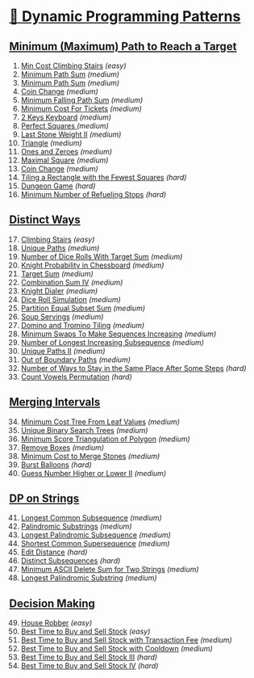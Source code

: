 [🌲 Dynamic Programming Patterns](https://leetcode.com/discuss/post/458695/dynamic-programming-patterns-by-aatalyk-pmgr/)
=================================


[Minimum (Maximum) Path to Reach a Target](https://leetcode.com/list/55ac4kuc)
------------------------------------------

01. [Min Cost Climbing Stairs](https://leetcode.com/problems/min-cost-climbing-stairs/) _(easy)_
02. [Minimum Path Sum](https://leetcode.com/problems/minimum-path-sum/) _(medium)_
03. [Minimum Path Sum](https://leetcode.com/problems/minimum-path-sum/) _(medium)_
04. [Coin Change](https://leetcode.com/problems/coin-change/) _(medium)_
05. [Minimum Falling Path Sum](https://leetcode.com/problems/minimum-falling-path-sum/) _(medium)_
06. [Minimum Cost For Tickets](https://leetcode.com/problems/minimum-cost-for-tickets/) _(medium)_
07. [2 Keys Keyboard](https://leetcode.com/problems/2-keys-keyboard/) _(medium)_
08. [Perfect Squares ](https://leetcode.com/problems/perfect-squares/) _(medium)_
09. [Last Stone Weight II](https://leetcode.com/problems/last-stone-weight-ii/) _(medium)_
10. [Triangle](https://leetcode.com/problems/triangle/) _(medium)_
11. [Ones and Zeroes](https://leetcode.com/problems/ones-and-zeroes/) _(medium)_
12. [Maximal Square](https://leetcode.com/problems/maximal-square/) _(medium)_
13. [Coin Change](https://leetcode.com/problems/coin-change/) _(medium)_
14. [Tiling a Rectangle with the Fewest Squares](https://leetcode.com/problems/tiling-a-rectangle-with-the-fewest-squares/) _(hard)_
15. [Dungeon Game](https://leetcode.com/problems/dungeon-game/) _(hard)_
16. [Minimum Number of Refueling Stops](https://leetcode.com/problems/minimum-number-of-refueling-stops/) _(hard)_


[Distinct Ways](https://leetcode.com/list/55ajm50i)
---------------

17. [Climbing Stairs](https://leetcode.com/problems/climbing-stairs/) _(easy)_
18. [Unique Paths](https://leetcode.com/problems/unique-paths/) _(medium)_
19. [Number of Dice Rolls With Target Sum](https://leetcode.com/problems/number-of-dice-rolls-with-target-sum/) _(medium)_
20. [Knight Probability in Chessboard](https://leetcode.com/problems/knight-probability-in-chessboard/) _(medium)_
21. [Target Sum](https://leetcode.com/problems/target-sum/) _(medium)_
22. [Combination Sum IV](https://leetcode.com/problems/combination-sum-iv/) _(medium)_
23. [Knight Dialer](https://leetcode.com/problems/knight-dialer/) _(medium)_
24. [Dice Roll Simulation](https://leetcode.com/problems/dice-roll-simulation/) _(medium)_
25. [Partition Equal Subset Sum](https://leetcode.com/problems/partition-equal-subset-sum/) _(medium)_
26. [Soup Servings](https://leetcode.com/problems/soup-servings/) _(medium)_
27. [Domino and Tromino Tiling](https://leetcode.com/problems/domino-and-tromino-tiling/) _(medium)_
28. [Minimum Swaps To Make Sequences Increasing](https://leetcode.com/problems/minimum-swaps-to-make-sequences-increasing/) _(medium)_
29. [Number of Longest Increasing Subsequence](https://leetcode.com/problems/number-of-longest-increasing-subsequence/) _(medium)_
30. [Unique Paths II](https://leetcode.com/problems/unique-paths-ii/) _(medium)_
31. [Out of Boundary Paths](https://leetcode.com/problems/out-of-boundary-paths/) _(medium)_
32. [Number of Ways to Stay in the Same Place After Some Steps](https://leetcode.com/problems/number-of-ways-to-stay-in-the-same-place-after-some-steps/) _(hard)_
33. [Count Vowels Permutation](https://leetcode.com/problems/count-vowels-permutation/) _(hard)_


[Merging Intervals](https://leetcode.com/list/55aj8s16)
-------------------

34. [Minimum Cost Tree From Leaf Values](https://leetcode.com/problems/minimum-cost-tree-from-leaf-values/) _(medium)_
35. [Unique Binary Search Trees](https://leetcode.com/problems/unique-binary-search-trees/) _(medium)_
36. [Minimum Score Triangulation of Polygon](https://leetcode.com/problems/minimum-score-triangulation-of-polygon/) _(medium)_
37. [Remove Boxes](https://leetcode.com/problems/remove-boxes/) _(medium)_
38. [Minimum Cost to Merge Stones](https://leetcode.com/problems/minimum-cost-to-merge-stones/) _(medium)_
39. [Burst Balloons](https://leetcode.com/problems/burst-balloons/) _(hard)_
40. [Guess Number Higher or Lower II](https://leetcode.com/problems/guess-number-higher-or-lower-ii/) _(medium)_


[DP on Strings](https://leetcode.com/list/55afh7m7)
---------------

41. [Longest Common Subsequence](https://leetcode.com/problems/longest-common-subsequence/) _(medium)_
42. [Palindromic Substrings](https://leetcode.com/problems/palindromic-substrings/) _(medium)_
43. [Longest Palindromic Subsequence](https://leetcode.com/problems/longest-palindromic-subsequence/) _(medium)_
44. [Shortest Common Supersequence](https://leetcode.com/problems/shortest-common-supersequence/) _(medium)_
45. [Edit Distance](https://leetcode.com/problems/edit-distance/) _(hard)_
46. [Distinct Subsequences](https://leetcode.com/problems/distinct-subsequences/) _(hard)_
47. [Minimum ASCII Delete Sum for Two Strings](https://leetcode.com/problems/minimum-ascii-delete-sum-for-two-strings/) _(medium)_
48. [Longest Palindromic Substring](https://leetcode.com/problems/longest-palindromic-substring/) _(medium)_


[Decision Making](https://leetcode.com/list/55af7bu7)
-----------------

49. [House Robber](https://leetcode.com/problems/house-robber/) _(easy)_
50. [Best Time to Buy and Sell Stock](https://leetcode.com/problems/best-time-to-buy-and-sell-stock/) _(easy)_
51. [Best Time to Buy and Sell Stock with Transaction Fee](https://leetcode.com/problems/best-time-to-buy-and-sell-stock-with-transaction-fee/) _(medium)_
52. [Best Time to Buy and Sell Stock with Cooldown](https://leetcode.com/problems/best-time-to-buy-and-sell-stock-with-cooldown/) _(medium)_
53. [Best Time to Buy and Sell Stock III](https://leetcode.com/problems/best-time-to-buy-and-sell-stock-iii/) _(hard)_
54. [Best Time to Buy and Sell Stock IV](https://leetcode.com/problems/best-time-to-buy-and-sell-stock-iv/) _(hard)_
